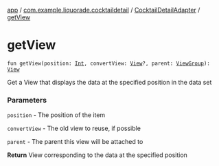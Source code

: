 [app](../../index.md) / [com.example.liquorade.cocktaildetail](../index.md) / [CocktailDetailAdapter](index.md) / [getView](./get-view.md)

# getView

`fun getView(position: `[`Int`](https://kotlinlang.org/api/latest/jvm/stdlib/kotlin/-int/index.html)`, convertView: `[`View`](https://developer.android.com/reference/android/view/View.html)`?, parent: `[`ViewGroup`](https://developer.android.com/reference/android/view/ViewGroup.html)`): `[`View`](https://developer.android.com/reference/android/view/View.html)

Get a View that displays the data at the specified position in the data set

### Parameters

`position` - The position of the item

`convertView` - The old view to reuse, if possible

`parent` - The parent this view will be attached to

**Return**
View corresponding to the data at the specified position

